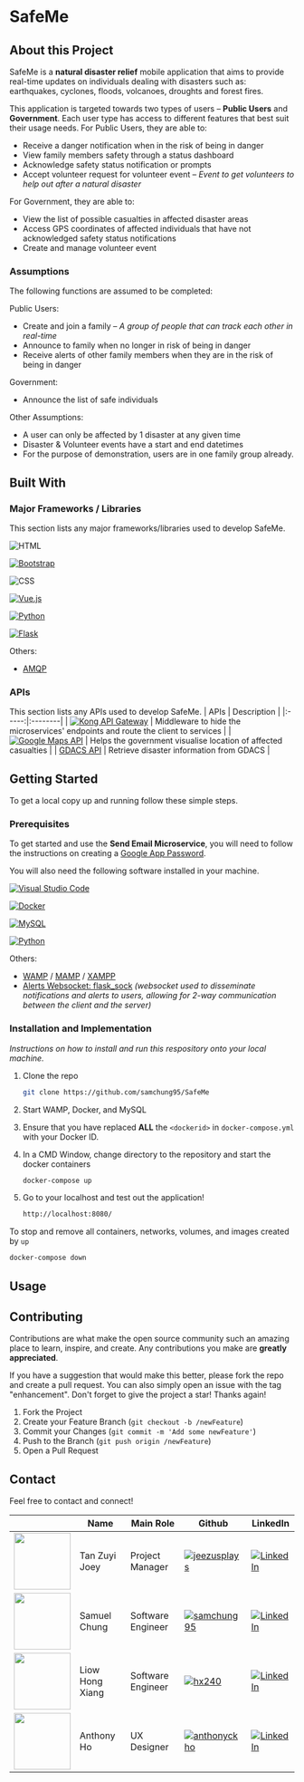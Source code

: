 # SafeMe
## About this Project
SafeMe is a **natural disaster relief** mobile application that aims to provide real-time updates on individuals dealing with disasters such as: earthquakes, cyclones, floods, volcanoes, droughts and forest fires. 

This application is targeted towards two types of users – **Public Users** and **Government**. Each user type has access to different features that best suit their usage needs. For Public Users, they are able to:
* Receive a danger notification when in the risk of being in danger
* View family members safety through a status dashboard
* Acknowledge safety status notification or prompts
* Accept volunteer request for volunteer event – *Event to get volunteers to help out after a natural disaster*

For Government, they are able to:
* View the list of possible casualties in affected disaster areas
* Access GPS coordinates of affected individuals that have not acknowledged safety status notifications
* Create and manage volunteer event

### Assumptions
The following functions are assumed to be completed:

Public Users:
* Create and join a family – *A group of people that can track each other in real-time*
* Announce to family when no longer in risk of being in danger
* Receive alerts of other family members when they are in the risk of being in danger

Government:
* Announce the list of safe individuals

Other Assumptions:
* A user can only be affected by 1 disaster at any given time
* Disaster & Volunteer events have a start and end datetimes
* For the purpose of demonstration, users are in one family group already. 

## Built With
### Major Frameworks / Libraries
This section lists any major frameworks/libraries used to develop SafeMe.

![HTML](https://img.shields.io/badge/HTML5-E34F26.svg?style=for-the-badge&logo=HTML5&logoColor=white) 

[![Bootstrap](https://img.shields.io/badge/Bootstrap-7952B3.svg?style=for-the-badge&logo=Bootstrap&logoColor=white)](https://getbootstrap.com/)

![CSS](https://img.shields.io/badge/CSS3-1572B6.svg?style=for-the-badge&logo=CSS3&logoColor=white) 

[![Vue.js](https://img.shields.io/badge/Vue.js-4FC08D.svg?style=for-the-badge&logo=vuedotjs&logoColor=white)](https://vuejs.org/)
 
[![Python](https://img.shields.io/badge/Python-3776AB.svg?style=for-the-badge&logo=Python&logoColor=white)](https://www.python.org/)

[![Flask](https://img.shields.io/badge/Flask-000000.svg?style=for-the-badge&logo=Flask&logoColor=white)](https://flask.palletsprojects.com/en/1.1.x/)

Others: 
* [AMQP](https://www.amqp.org/)

### APIs
This section lists any APIs used to develop SafeMe.
| APIs |  Description  | 
|:-----:|:--------|
| [![Kong API Gateway](https://img.shields.io/badge/Kong-003459.svg?style=for-the-badge&logo=Kong&logoColor=white)](https://docs.konghq.com/gateway/latest/)  | Middleware to hide the microservices' endpoints and route the client to services |
| [![Google Maps API](https://img.shields.io/badge/Google%20Maps-4285F4.svg?style=for-the-badge&logo=Google-Maps&logoColor=white)](https://developers.google.com/maps) | Helps the government visualise location of affected casualties |
| [GDACS API](https://www.gdacs.org/) | Retrieve disaster information from GDACS  | 


## Getting Started
To get a local copy up and running follow these simple steps.

### Prerequisites
To get started and use the **Send Email Microservice**, you will need to follow the instructions on creating a [Google App Password](https://support.google.com/accounts/answer/185833?visit_id=638159212202344047-122164626).

You will also need the following software installed in your machine.

[![Visual Studio Code](https://img.shields.io/badge/Visual%20Studio%20Code-007ACC.svg?style=for-the-badge&logo=Visual-Studio-Code&logoColor=white)](https://code.visualstudio.com/)

[![Docker](https://img.shields.io/badge/Docker-2496ED.svg?style=for-the-badge&logo=Docker&logoColor=white)](https://www.docker.com/)

[![MySQL](https://img.shields.io/badge/MySQL-4479A1.svg?style=for-the-badge&logo=MySQL&logoColor=white)](https://www.mysql.com/)

<!-- ![Postman](https://img.shields.io/badge/Postman-FF6C37.svg?style=for-the-badge&logo=Postman&logoColor=white) *(for testing)* -->

[![Python](https://img.shields.io/badge/Python-3776AB.svg?style=for-the-badge&logo=Python&logoColor=white)](https://www.python.org/)

<!-- ![Node.js](https://img.shields.io/badge/Node.js-339933.svg?style=for-the-badge&logo=nodedotjs&logoColor=white) -->

Others: 
* [WAMP](https://www.wampserver.com/en/) / [MAMP](https://www.mamp.info/en/) / [XAMPP](https://www.apachefriends.org/index.html)
* [Alerts Websocket: flask_sock](https://flask-sock.readthedocs.io/en/latest/) *(websocket used to disseminate notifications and alerts to users, allowing for 2-way communication between the client and the server)*


### Installation and Implementation

_Instructions on how to install and run this respository onto your local machine._

1. Clone the repo
   ```sh
   git clone https://github.com/samchung95/SafeMe
   ```
2. Start WAMP, Docker, and MySQL

3. Ensure that you have replaced **ALL** the `<dockerid>` in `docker-compose.yml` with your Docker ID.

4. In a CMD Window, change directory to the repository and start the docker containers
   ```sh
   docker-compose up
   ```
5. Go to your localhost and test out the application!
   ```sh
   http://localhost:8080/
   ``` 

To stop and remove all containers, networks, volumes, and images created by `up`
   ```sh
   docker-compose down
   ```

## Usage

## Contributing
Contributions are what make the open source community such an amazing place to learn, inspire, and create. Any contributions you make are **greatly appreciated**.

If you have a suggestion that would make this better, please fork the repo and create a pull request. You can also simply open an issue with the tag "enhancement".
Don't forget to give the project a star! Thanks again!

1. Fork the Project
2. Create your Feature Branch (`git checkout -b /newFeature`)
3. Commit your Changes (`git commit -m 'Add some newFeature'`)
4. Push to the Branch (`git push origin /newFeature`)
5. Open a Pull Request

## Contact
Feel free to contact and connect!

|| Name | Main Role | Github | LinkedIn |
|-----------| ----------- | ----------- | ----------- | ----------- |
|<img src="https://avatars.githubusercontent.com/u/68149788?v=4" width="100"></img>|Tan Zuyi Joey|Project Manager|[![jeezusplays](https://img.shields.io/badge/GitHub-181717.svg?style=for-the-badge&logo=GitHub&logoColor=white)](https://github.com/jeezusplays)|[![LinkedIn](https://img.shields.io/badge/LinkedIn-0A66C2.svg?style=for-the-badge&logo=LinkedIn&logoColor=white)](https://linkedin.com/in/joey-tan-zuyi)|
|<img src="https://avatars.githubusercontent.com/u/41113285?v=4" width="100"></img>|Samuel Chung|Software Engineer|[![samchung95](https://img.shields.io/badge/GitHub-181717.svg?style=for-the-badge&logo=GitHub&logoColor=white)](https://github.com/samchung95)|[![LinkedIn](https://img.shields.io/badge/LinkedIn-0A66C2.svg?style=for-the-badge&logo=LinkedIn&logoColor=white)](https://www.linkedin.com/in/samuel-chung-339688154/)|
|<img src="https://avatars.githubusercontent.com/u/111420736?v=4" width="100"></img>|Liow Hong Xiang|Software Engineer|[![hx240](https://img.shields.io/badge/GitHub-181717.svg?style=for-the-badge&logo=GitHub&logoColor=white)](https://github.com/hx240)|[![LinkedIn](https://img.shields.io/badge/LinkedIn-0A66C2.svg?style=for-the-badge&logo=LinkedIn&logoColor=white)](https://www.linkedin.com/in/liowhongxiang/)|
|<img src="https://avatars.githubusercontent.com/u/111410622?v=4" width="100"></img>|Anthony Ho|UX Designer|[![anthonyckho](https://img.shields.io/badge/GitHub-181717.svg?style=for-the-badge&logo=GitHub&logoColor=white)](https://github.com/anthonyckho)|[![LinkedIn](https://img.shields.io/badge/LinkedIn-0A66C2.svg?style=for-the-badge&logo=LinkedIn&logoColor=white)](https://www.linkedin.com/in/anthony-ho-uxdesign/)|


